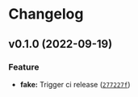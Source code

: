 # Changelog

<!--next-version-placeholder-->

## v0.1.0 (2022-09-19)
### Feature
* **fake:** Trigger ci release ([`277227f`](https://github.com/CallumJHays/spatialmath-rospy/commit/277227fc69c005705cac20643c67eea3da011e96))

